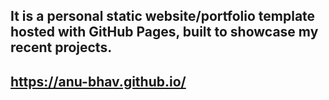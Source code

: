 ## It is a personal static website/portfolio template hosted with GitHub Pages, built to showcase my recent projects. 
## https://anu-bhav.github.io/